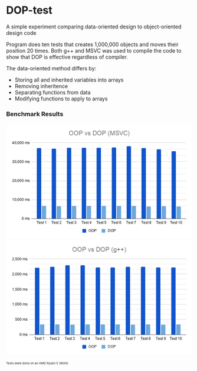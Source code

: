 # DOP-test
A simple experiment comparing data-oriented design to object-oriented design code

Program does ten tests that creates 1,000,000 objects and moves their position 20 times. 
Both g++ and MSVC was used to compile the code to show that DOP is effective regardless of compiler.


The data-oriented method differs by:
- Storing all and inherited variables into arrays
- Removing inheritence
- Separating functions from data
- Modifying functions to apply to arrays

### Benchmark Results
![Benchmark](/images/OOP%20vs%20DOP%20(MSVC).png)
![Benchmark](/images/OOP%20vs%20DOP%20(g++).png)

<sup><sup><sup> Tests were done on an AMD Ryzen 5 3600X 